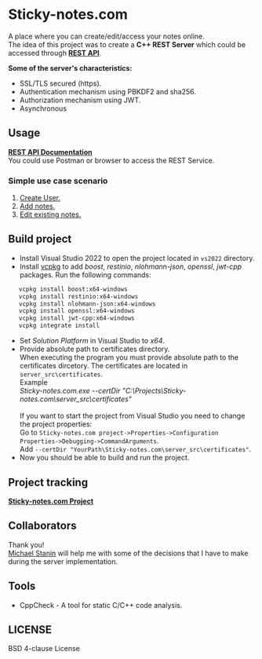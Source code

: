 # Sticky-notes.com 

A place where you can create/edit/access your notes online. <br>
The idea of this project was to create a **C++ REST Server** which could be accessed through [**REST API**](https://github.com/aivaraleksiev/Sticky-notes.com/blob/main/REST%20API%20documentation.md).

**Some of the server's characteristics:**
- SSL/TLS secured (https).
- Authentication mechanism using PBKDF2 and sha256.
- Authorization mechanism using JWT.
- Asynchronous

## Usage
[**REST API Documentation**](https://github.com/aivaraleksiev/Sticky-notes.com/blob/main/REST%20API%20documentation.md)<br>
You could use Postman or browser to access the REST Service.

### Simple use case scenario
1. [Create User.](https://github.com/aivaraleksiev/Sticky-notes.com/blob/main/REST%20API%20documentation.md#Request)
2. [Add notes.](https://github.com/aivaraleksiev/Sticky-notes.com/blob/main/REST%20API%20documentation.md#Request-7)
3. [Edit existing notes.](https://github.com/aivaraleksiev/Sticky-notes.com/blob/main/REST%20API%20documentation.md#Request-8)

## Build project

- Install Visual Studio 2022 to open the project located in `vs2022` directory.
- Install [vcpkg](https://github.com/Microsoft/vcpkg) to add _boost_, _restinio_, _nlohmann-json_, _openssl_, _jwt-cpp_ packages. Run the following commands:
````sh
   vcpkg install boost:x64-windows
   vcpkg install restinio:x64-windows
   vcpkg install nlohmann-json:x64-windows
   vcpkg install openssl:x64-windows
   vcpkg install jwt-cpp:x64-windows
   vcpkg integrate install
````

- Set _Solution Platform_ in Visual Studio to _x64_. 
- Provide absolute path to certificates directory. <br>
  When executing the program you must provide absolute path to the certificates dircetory. The certificates are located in `server_src\certificates`.<br>
  Example<br>
  _Sticky-notes.com.exe --certDir "C:\Projects\Sticky-notes.com\server_src\certificates"_ <br><br>
  If you want to start the project from Visual Studio you need to change the project properties: <br>
  Go to `Sticky-notes.com project->Properties->Configuration Properties->Debugging->CommandArguments`.<br>
  Add `--certDir "YourPath\Sticky-notes.com\server_src\certificates"`.
- Now you should be able to build and run the project.

## Project tracking

[**Sticky-notes.com Project**](https://github.com/aivaraleksiev/Sticky-notes.com/projects/1)

## Collaborators
Thank you!<br>
[Michael Stanin](https://github.com/michael-stanin) will help me with some of the decisions that I have to make during the server implementation.

## Tools
- CppCheck - A tool for static C/C++ code analysis.

## LICENSE
BSD 4-clause License
